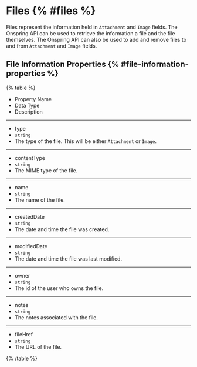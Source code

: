 # Files {% #files %}

Files represent the information held in `Attachment` and `Image` fields. The Onspring API can be used to retrieve the information a file and the file themselves. The Onspring API can also be used to add and remove files to and from `Attachment` and `Image` fields.

## File Information Properties {% #file-information-properties %}

{% table %}

- Property Name
- Data Type
- Description

---

- type
- `string`
- The type of the file. This will be either `Attachment` or `Image`.

---

- contentType
- `string`
- The MIME type of the file.

---

- name
- `string`
- The name of the file.

---

- createdDate
- `string`
- The date and time the file was created.

---

- modifiedDate
- `string`
- The date and time the file was last modified.

---

- owner
- `string`
- The id of the user who owns the file.

---

- notes
- `string`
- The notes associated with the file.

---

- fileHref
- `string`
- The URL of the file.

{% /table %}
